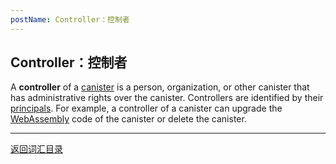 ```yaml
---
postName: Controller：控制者
---
```

## Controller：控制者

A **controller** of a [canister](canisters) is a person, organization, or other canister that has administrative rights over the canister. Controllers are identified by their [principals](../P/principal). For example, a controller of a canister can upgrade the [WebAssembly](../W/webassembly) code of the canister or delete the canister.


---
[返回词汇目录](../glossary)